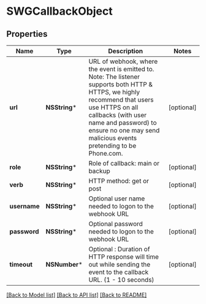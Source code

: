 # SWGCallbackObject

## Properties
Name | Type | Description | Notes
------------ | ------------- | ------------- | -------------
**url** | **NSString*** | URL of webhook, where the event is emitted to. Note: The listener supports both HTTP &amp; HTTPS, we highly recommend that users use HTTPS on all callbacks (with user name and password) to ensure no one may send malicious events pretending to be Phone.com. | [optional] 
**role** | **NSString*** | Role of callback: main or backup | [optional] 
**verb** | **NSString*** | HTTP method: get or post | [optional] 
**username** | **NSString*** | Optional user name needed to logon to the webhook URL | [optional] 
**password** | **NSString*** | Optional password needed to logon to the webhook URL | [optional] 
**timeout** | **NSNumber*** | Optional : Duration of HTTP response will time out while sending the event to the callback URL. (1 - 10 seconds) | [optional] 

[[Back to Model list]](../README.md#documentation-for-models) [[Back to API list]](../README.md#documentation-for-api-endpoints) [[Back to README]](../README.md)



